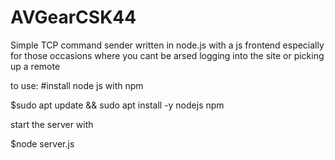 # AVGearCSK44
Simple TCP command sender written in node.js with a js frontend
especially for those occasions where you cant be arsed logging into the site or picking up a remote

to use:
#install node js with npm

$sudo apt update && sudo apt install -y nodejs npm


start the server with

$node server.js


